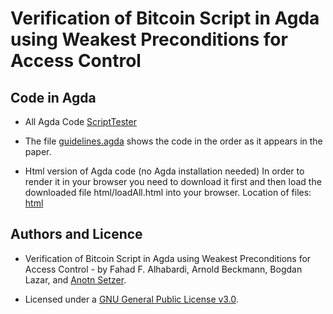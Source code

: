 # Verification of Bitcoin Script in Agda using Weakest Preconditions for Access Control


## Code in Agda
* All Agda Code
  [ScriptTester](/ScriptTester/)
  
* The file  [guidelines.agda](ScriptTester/guidelines.agda/) shows the code in the order as  it appears in the paper.

* Html version of Agda code (no Agda installation needed) In order to render it in your browser you need to download it first and then load the downloaded file html/loadAll.html into your browser. Location of files: [html](/html/loadAll.html)

## Authors and Licence
 * Verification of Bitcoin Script in Agda using Weakest Preconditions for Access Control - by 
 Fahad F. Alhabardi, Arnold Beckmann, Bogdan Lazar, and [Anotn Setzer](https://www.cs.swan.ac.uk/~csetzer/).
 
 * Licensed under a [GNU General Public License v3.0](https://www.gnu.org/licenses/gpl-3.0.en.html).
